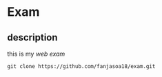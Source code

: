 # Exam
## description
this is my _web exam_
````git
git clone https://github.com/fanjasoa18/exam.git
````
